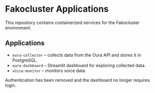 # Fakocluster Applications

This repository contains containerized services for the Fakocluster environment.

## Applications

- `oura-collector` – collects data from the Oura API and stores it in PostgreSQL.
- `oura-dashboard` – Streamlit dashboard for exploring collected data.
- `voice-monitor` – monitors voice data.

Authentication has been removed and the dashboard no longer requires login.

